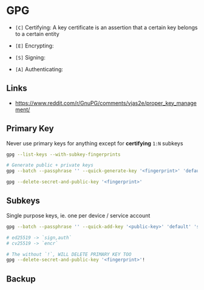 # GPG

- `[C]` Certifying: A key certificate is an assertion that a certain key belongs to a certain entity

- `[E]` Encrypting:

- `[S]` Signing:

- `[A]` Authenticating:

## Links

- https://www.reddit.com/r/GnuPG/comments/vjas2e/proper_key_management/

## Primary Key

Never use primary keys for anything except for **certifying** `1:N` subkeys

```bash
gpg --list-keys --with-subkey-fingerprints
```

```bash
# Generate public + private keys
gpg --batch --passphrase '' --quick-generate-key '<fingerprint>' 'default' 'cert' 'never'
```

```bash
gpg --delete-secret-and-public-key '<fingerprint>'
```

## Subkeys

Single purpose keys, ie. one per device / service account

```bash
gpg --batch --passphrase '' --quick-add-key '<public-key>' 'default' 'sign,auth,encr'

# ed25519 -> `sign,auth`
# cv25519 -> `encr`
```

```bash
# The without `!`, WILL DELETE PRIMARY KEY TOO
gpg --delete-secret-and-public-key '<fingerprint>'!
```

## Backup

